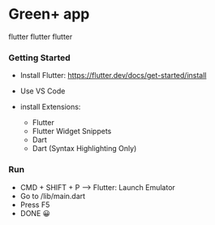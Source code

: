 # Green+ app

flutter flutter flutter

### Getting Started

- Install Flutter: https://flutter.dev/docs/get-started/install

- Use VS Code
- install Extensions:
    - Flutter
    - Flutter Widget Snippets
    - Dart
    - Dart (Syntax Highlighting Only)

### Run

- CMD + SHIFT + P --> Flutter: Launch Emulator
- Go to /lib/main.dart
- Press F5
- DONE  😀